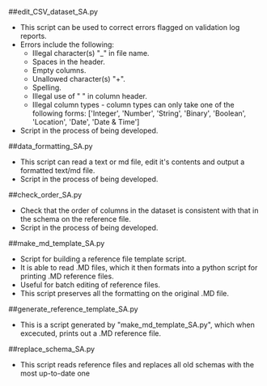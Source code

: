 
##edit_CSV_dataset_SA.py
- This script can be used to correct errors flagged on validation log reports.
- Errors include the following:
	- Illegal character(s) "_" in file name. 
	- Spaces in the header.
	- Empty columns.
	- Unallowed character(s) "+".
	- Spelling.
	- Illegal use of " " in column header.
	- Illegal column types - column types can only take one of the following forms:
	['Integer', 'Number', 'String', 'Binary', 'Boolean', 'Location', 'Date', 'Date & Time']
- Script in the process of being developed.

##data_formatting_SA.py
- This script can read a text or md file, edit it's contents and output a formatted text/md file.
- Script in the process of being developed.

##check_order_SA.py
- Check that the order of columns in the dataset is consistent with that in the schema on the reference file. 
- Script in the process of being developed.

##make_md_template_SA.py
- Script for building a reference file template script. 
- It is able to read .MD files, which it then formats into a python script for printing .MD reference files. 
- Useful for batch editing of reference files. 
- This script preserves all the formatting on the original .MD file.

##generate_reference_template_SA.py
- This is a script generated by "make_md_template_SA.py", which when excecuted, prints out a .MD reference file.

##replace_schema_SA.py
- This script reads reference files and replaces all old schemas with the most up-to-date one